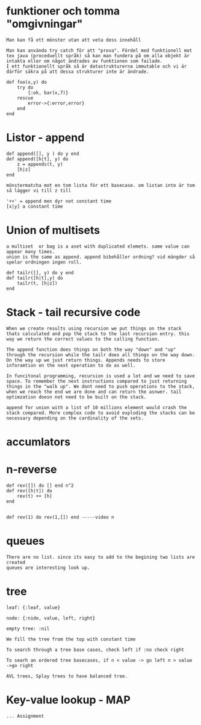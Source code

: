 # funktioner och tomma "omgivningar"
    Man kan få ett mönster utan att veta dess innehåll

    Man kan använda try catch för att "prova". Fördel med funktionell mot tex java (proceduellt språk) så kan man fundera på om alla objekt är intakta eller om något ändrades av funktionen som failade.
    I ett funktionellt språk så är datastrukturerna immutable och vi är därför säkra på att dessa strukturer inte är ändrade.

    def foo(x,y) do
        try do 
            {:ok, bar(x,7)}
        rescue
            error->{:error,error}
        end
    end

# Listor - append
    def append([], y ) do y end
    def append([h|t], y) do 
        z = appends(t, y)
        [h|z]
    end

    mönstermatcha mot en tom lista för ett basecase. om listan inte är tom så lägger vi till z till 

    '++' = append men dyr not constant time
    [x|y] a constant time 

# Union of multisets
    a multiset  or bag is a aset with duplicated elemets. same value can appear many times.
    union is the same as append. append bibehåller ordning? vid mängder så spelar ordningen ingen roll.

    def tailr([], y) do y end
    def tailr([h|t],y) do
        tailr(t, [h|z])
    end

# Stack - tail recursive code
    When we create results using recursion we put things on the stack thats calculated and pop the stack to the last recursion entry. this way we return the correct values to the calling function.

    The append function does things on both the way "down" and "up" through the recursion while the tailr does all things on the way down. On the way up we just return things. Appends needs to store inforamtion on the next operation to do as well.

    In funcitonal programming, recursion is used a lot and we need to save space. To remember the next instructions compared to just returning things in the "walk up". We dont need to push operations to the stack, when we reach the end we are done and can return the asnwer. tail optimzation doesn not need to be built on the stack.

    append for union with a list of 10 millions element would crash the stack compared. More complex code to avoid exploding the stacks can be necessary depending on the cardinality of the sets.

# accumlators

# n-reverse
    def rev([]) do [] end n^2
    def rev([h|t]) do
        rev(t) ++ [h]
    end


    def rev(1) do rev(1,[]) end -----video n

# queues
    There are no list. since its easy to add to the begining two lists are created
    queues are interesting look up.

# tree 
    leaf: {:leaf, value}

    node: {:nide, value, left, right}

    empty tree: :nil

    We fill the tree from the top with constant time

    To search through a tree base cases, check left if :no check right

    To searh an ordered tree basecases, if n < value -> go left n > value ->go right

    AVL trees, Splay trees to have balanced tree. 

# Key-value lookup - MAP
    ... Assignment